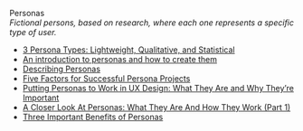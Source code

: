 Personas  
_Fictional persons, based on research, where each one represents a specific type of user._

*   [3 Persona Types: Lightweight, Qualitative, and Statistical](https://www.nngroup.com/articles/persona-types/)  
*   [An introduction to personas and how to create them](http://www.steptwo.com.au/papers/kmc_personas/index.html)  
*   [Describing Personas](https://medium.com/@indiyoung/describing-personas-af992e3fc527#.uqj6h6mb2)  
*   [Five Factors for Successful Persona Projects](https://articles.uie.com/successful_persona_projects/)  
*   [Putting Personas to Work in UX Design: What They Are and Why They’re Important](https://blog.adobe.com/en/publish/2017/09/29/putting-personas-to-work-in-ux-design-what-they-are-and-why-theyre-important.html#gs.jz18x9)  
*   [A Closer Look At Personas: What They Are And How They Work (Part 1)](http://www.smashingmagazine.com/2014/08/06/a-closer-look-at-personas-part-1/)  
*   [Three Important Benefits of Personas](https://articles.uie.com/benefits_of_personas/)
